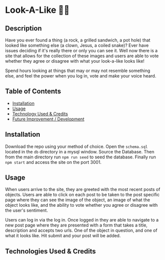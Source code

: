 # Look-A-Like 🦈🐬

## Description

Have you ever found a thing (a rock, a grilled sandwich, a pot hole) that looked like something else (a clown, Jesus, a coiled snake)? Ever have issues deciding if it's really there or only you can see it. Well now there is a site that allows for the collection of these images and users are able to vote whether they agree or disagree with what your look-a-like looks like!

Spend hours looking at things that may or may not resemble something else, and feel the power when you log in, vote and make your voice heard.

## Table of Contents

- [Installation](#installation)
- [Usage](#usage)
- [Technology Used & Credits](#technologies_used_&_credits)
- [Future Improvement / Development](#Future)

## Installation

Download the repo using your method of choice. Open the `schema.sql` located in the `db` directory in a mysql window. Source the Database. Then from the main directory run `npm run seed` to seed the database. Finally run `npm start` and access the site on the port 3001.

## Usage

When users arrive to the site, they are greeted with the most recent posts of objects. Users are able to click on each post to be taken to the post specific page where they can see the image of the object, an image of what the object looks like, and the ability to vote whether you agree or disagree with the user's sentiment.

Users can log in via the log in. Once logged in they are able to navigate to a new post page where they are presented with a form that takes a title, description and accepts two urls. One of the object in question, and one of what it looks like. Hit submit and your post will be added.

## Technologies Used & Credits
